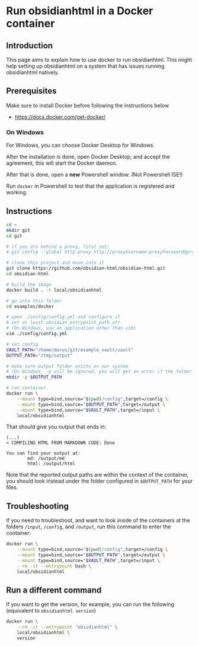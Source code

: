 # Run obsidianhtml in a Docker container

## Introduction
This page aims to explain how to use docker to run obsidianhtml.
This might help setting up obsidianhtml on a system that has issues running obsidianhtml natively.

## Prerequisites
Make sure to install Docker before following the instructions below

- https://docs.docker.com/get-docker/


### On Windows
For Windows, you can choose Docker Desktop for Windows.

After the installation is done, open Docker Desktop, and accept the agreement, this will start the Docker daemon.

After that is done, open a **new** Powershell window. (Not Powershell ISE!)

Run `docker` in Powershell to test that the application is registered and working.

## Instructions
``` bash
cd ~
mkdir git
cd git

# if you are behind a proxy, first set:
# git config --global http.proxy http://proxyUsername:proxyPassword@proxy.server.com:port

# clone this project and move into it
git clone https://github.com/obsidian-html/obsidian-html.git
cd obsidian-html

# build the image
docker build . -t local/obsidianhtml

# go into this folder
cd examples/docker

# open ./config/config.yml and configure it
# set at least obsidian_entrypoint_path_str
# (On Windows, use an application other than vim)
vim ./config/config.yml

# set config
VAULT_PATH="/home/dorus/git/example_vault/vault"
OUTPUT_PATH="/tmp/output"

# make sure output folder exists on our system
# (On Windows, -p will be ignored, you will get an error if the folder already exists, this is fine)
mkdir -p $OUTPUT_PATH

# run container
docker run \
    --mount type=bind,source="$(pwd)/config",target=/config \
    --mount type=bind,source="$OUTPUT_PATH",target=/output \
    --mount type=bind,source="$VAULT_PATH",target=/input \
    local/obsidianhtml
```

That should give you output that ends in:
```
(...)
< COMPILING HTML FROM MARKDOWN CODE: Done

You can find your output at:
        md: /output/md
        html: /output/html
```

Note that the reported output paths are within the context of the container, you should look instead under the folder 
configured in `$OUTPUT_PATH` for your files.

## Troubleshooting

If you need to troubleshoot, and want to look inside of the containers at the folders `/input`, `/config`, and `/output`, run this command to enter the container:

``` bash
docker run \
    --mount type=bind,source="$(pwd)/config",target=/config \
    --mount type=bind,source="$OUTPUT_PATH",target=/output \
    --mount type=bind,source="$VAULT_PATH",target=/input \
    --rm -it --entrypoint bash \
    local/obsidianhtml
```

## Run a different command
If you want to get the version, for example, you can run the following (equivalent to `obsidianhtml version`)

``` bash
docker run \
    --rm -it --entrypoint "obsidianhtml" \
    local/obsidianhtml \
    version
```